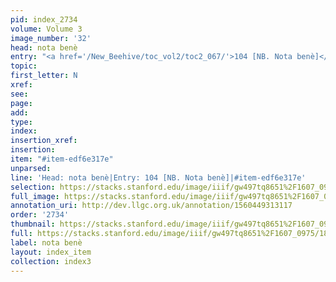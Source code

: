 ```yaml
---
pid: index_2734
volume: Volume 3
image_number: '32'
head: nota benè
entry: "<a href='/New_Beehive/toc_vol2/toc2_067/'>104 [NB. Nota benè]</a>"
topic: 
first_letter: N
xref: 
see: 
page: 
add: 
type: 
index: 
insertion_xref: 
insertion: 
item: "#item-edf6e317e"
unparsed: 
line: 'Head: nota benè|Entry: 104 [NB. Nota benè]|#item-edf6e317e'
selection: https://stacks.stanford.edu/image/iiif/gw497tq8651%2F1607_0975/1844,2203,535,92/full/0/default.jpg
full_image: https://stacks.stanford.edu/image/iiif/gw497tq8651%2F1607_0975/full/full/0/default.jpg
annotation_uri: http://dev.llgc.org.uk/annotation/1560449313117
order: '2734'
thumbnail: https://stacks.stanford.edu/image/iiif/gw497tq8651%2F1607_0975/1844,2203,535,92/150,/0/default.jpg
full: https://stacks.stanford.edu/image/iiif/gw497tq8651%2F1607_0975/1844,2203,535,92/full/0/default.jpg
label: nota benè
layout: index_item
collection: index3
---
```

